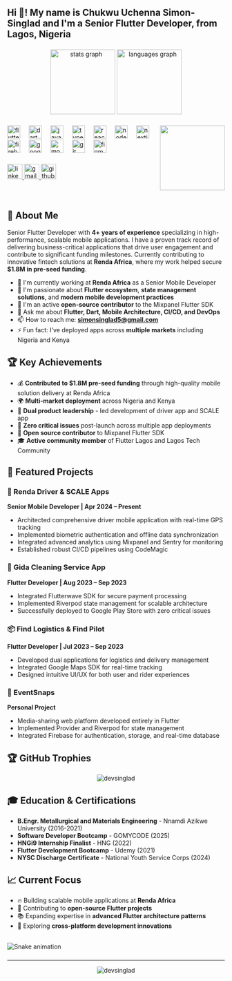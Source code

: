 <h2 align="left">Hi 👋! My name is Chukwu Uchenna Simon-Singlad and I'm a Senior Flutter Developer, from Lagos, Nigeria</h2>

###

<div align="center">
  <img src="https://github-readme-stats.vercel.app/api?username=devsinglad&hide_title=false&hide_rank=false&show_icons=true&include_all_commits=true&count_private=true&disable_animations=false&theme=dracula&locale=en&hide_border=false" height="150" alt="stats graph"  />
  <img src="https://github-readme-stats.vercel.app/api/top-langs?username=devsinglad&locale=en&hide_title=false&layout=compact&card_width=320&langs_count=5&theme=dracula&hide_border=false" height="150" alt="languages graph"  />
</div>

###

<img align="right" height="150" src="https://media.giphy.com/media/qgQUggAC3Pfv687qPC/giphy.gif"  />

###

<div align="left">
  <img src="https://cdn.jsdelivr.net/gh/devicons/devicon/icons/flutter/flutter-original.svg" height="30" alt="flutter logo"  />
  <img width="12" />
  <img src="https://cdn.jsdelivr.net/gh/devicons/devicon/icons/dart/dart-original.svg" height="30" alt="dart logo"  />
  <img width="12" />
  <img src="https://cdn.jsdelivr.net/gh/devicons/devicon/icons/javascript/javascript-original.svg" height="30" alt="javascript logo"  />
  <img width="12" />
  <img src="https://cdn.jsdelivr.net/gh/devicons/devicon/icons/typescript/typescript-original.svg" height="30" alt="typescript logo"  />
  <img width="12" />
  <img src="https://cdn.jsdelivr.net/gh/devicons/devicon/icons/react/react-original.svg" height="30" alt="react logo"  />
  <img width="12" />
  <img src="https://cdn.jsdelivr.net/gh/devicons/devicon/icons/nodejs/nodejs-original.svg" height="30" alt="nodejs logo"  />
  <img width="12" />
  <img src="https://cdn.jsdelivr.net/gh/devicons/devicon/icons/nextjs/nextjs-original.svg" height="30" alt="nextjs logo"  />
  <img width="12" />
  <img src="https://cdn.jsdelivr.net/gh/devicons/devicon/icons/firebase/firebase-plain.svg" height="30" alt="firebase logo"  />
  <img width="12" />
  <img src="https://cdn.jsdelivr.net/gh/devicons/devicon/icons/googlecloud/googlecloud-original.svg" height="30" alt="googlecloud logo"  />
  <img width="12" />
  <img src="https://cdn.jsdelivr.net/gh/devicons/devicon/icons/mongodb/mongodb-original.svg" height="30" alt="mongodb logo"  />
  <img width="12" />
  <img src="https://cdn.jsdelivr.net/gh/devicons/devicon/icons/git/git-original.svg" height="30" alt="git logo"  />
  <img width="12" />
  <img src="https://cdn.jsdelivr.net/gh/devicons/devicon/icons/figma/figma-original.svg" height="30" alt="figma logo"  />
</div>

###

<div align="left">
  <a href="https://linkedin.com/in/singlad" target="_blank">
    <img src="https://img.shields.io/static/v1?message=LinkedIn&logo=linkedin&label=&color=0077B5&logoColor=white&labelColor=&style=for-the-badge" height="35" alt="linkedin logo"  />
  </a>
  <a href="mailto:simonsinglad5@gmail.com" target="_blank">
    <img src="https://img.shields.io/static/v1?message=Gmail&logo=gmail&label=&color=D14836&logoColor=white&labelColor=&style=for-the-badge" height="35" alt="gmail logo"  />
  </a>
  <a href="https://github.com/devsinglad" target="_blank">
    <img src="https://img.shields.io/static/v1?message=GitHub&logo=github&label=&color=181717&logoColor=white&labelColor=&style=for-the-badge" height="35" alt="github logo"  />
  </a>
</div>

###

<br clear="both">

## 🚀 About Me

Senior Flutter Developer with **4+ years of experience** specializing in high-performance, scalable mobile applications. I have a proven track record of delivering business-critical applications that drive user engagement and contribute to significant funding milestones. Currently contributing to innovative fintech solutions at **Renda Africa**, where my work helped secure **$1.8M in pre-seed funding**.

- 🔭 I'm currently working at **Renda Africa** as a Senior Mobile Developer
- 🌱 I'm passionate about **Flutter ecosystem**, **state management solutions**, and **modern mobile development practices**
- 👯 I'm an active **open-source contributor** to the Mixpanel Flutter SDK
- 💬 Ask me about **Flutter, Dart, Mobile Architecture, CI/CD, and DevOps**
- 📫 How to reach me: **simonsinglad5@gmail.com**
- ⚡ Fun fact: I've deployed apps across **multiple markets** including Nigeria and Kenya

## 🏆 Key Achievements

- 💰 **Contributed to $1.8M pre-seed funding** through high-quality mobile solution delivery at Renda Africa
- 🌍 **Multi-market deployment** across Nigeria and Kenya
- 📱 **Dual product leadership** - led development of driver app and SCALE app
- 🚀 **Zero critical issues** post-launch across multiple app deployments
- 🤝 **Open source contributor** to Mixpanel Flutter SDK
- 🎓 **Active community member** of Flutter Lagos and Lagos Tech Community

## 💼 Featured Projects

### 🚗 Renda Driver & SCALE Apps
**Senior Mobile Developer | Apr 2024 – Present**
- Architected comprehensive driver mobile application with real-time GPS tracking
- Implemented biometric authentication and offline data synchronization
- Integrated advanced analytics using Mixpanel and Sentry for monitoring
- Established robust CI/CD pipelines using CodeMagic

### 🧹 Gida Cleaning Service App
**Flutter Developer | Aug 2023 – Sep 2023**
- Integrated Flutterwave SDK for secure payment processing
- Implemented Riverpod state management for scalable architecture
- Successfully deployed to Google Play Store with zero critical issues

### 📦 Find Logistics & Find Pilot
**Flutter Developer | Jul 2023 – Sep 2023**
- Developed dual applications for logistics and delivery management
- Integrated Google Maps SDK for real-time tracking
- Designed intuitive UI/UX for both user and rider experiences

### 📸 EventSnaps
**Personal Project**
- Media-sharing web platform developed entirely in Flutter
- Implemented Provider and Riverpod for state management
- Integrated Firebase for authentication, storage, and real-time database

## 🏆 GitHub Trophies
<p align="center">
  <img src="https://github-profile-trophy.vercel.app/?username=devsinglad&theme=dracula&row=1&column=7" alt="devsinglad" />
</p>

## 🎓 Education & Certifications

- **B.Engr. Metallurgical and Materials Engineering** - Nnamdi Azikwe University (2016-2021)
- **Software Developer Bootcamp** - GOMYCODE (2025)
- **HNGi9 Internship Finalist** - HNG (2022)
- **Flutter Development Bootcamp** - Udemy (2021)
- **NYSC Discharge Certificate** - National Youth Service Corps (2024)

## 📈 Current Focus

- 🔥 Building scalable mobile applications at **Renda Africa**
- 🌟 Contributing to **open-source Flutter projects**
- 📚 Expanding expertise in **advanced Flutter architecture patterns**
- 🚀 Exploring **cross-platform development innovations**

<br clear="both">

<img src="https://raw.githubusercontent.com/maurodesouza/maurodesouza/output/snake.svg" alt="Snake animation" />

###

---

<p align="center">
  <img src="https://komarev.com/ghpvc/?username=devsinglad&label=Profile%20views&color=0e75b6&style=flat" alt="devsinglad" />
</p>
